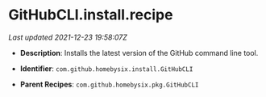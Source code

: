 # GitHubCLI.install.recipe

_Last updated 2021-12-23 19:58:07Z_

- **Description**: Installs the latest version of the GitHub command line tool.

- **Identifier**: `com.github.homebysix.install.GitHubCLI`

- **Parent Recipes**: `com.github.homebysix.pkg.GitHubCLI`
